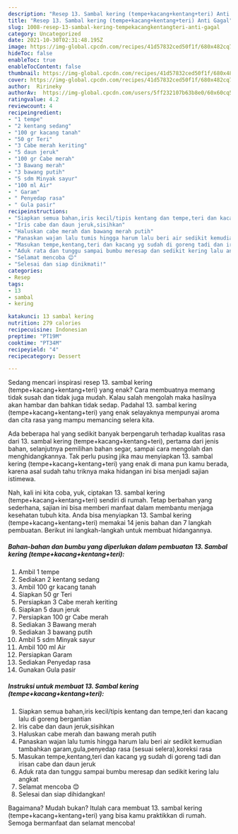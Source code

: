```yaml
---
description: "Resep 13. Sambal kering (tempe+kacang+kentang+teri) Anti Gagal"
title: "Resep 13. Sambal kering (tempe+kacang+kentang+teri) Anti Gagal"
slug: 1008-resep-13-sambal-kering-tempekacangkentangteri-anti-gagal
category: Uncategorized
date: 2021-10-30T02:31:48.195Z
image: https://img-global.cpcdn.com/recipes/41d57832ced50f1f/680x482cq70/13-sambal-kering-tempekacangkentangteri-foto-resep-utama.jpg
hideToc: false
enableToc: true
enableTocContent: false
thumbnail: https://img-global.cpcdn.com/recipes/41d57832ced50f1f/680x482cq70/13-sambal-kering-tempekacangkentangteri-foto-resep-utama.jpg
cover: https://img-global.cpcdn.com/recipes/41d57832ced50f1f/680x482cq70/13-sambal-kering-tempekacangkentangteri-foto-resep-utama.jpg
author:  Ririneky
authorAv:  https://img-global.cpcdn.com/users/5ff232107b63b8e0/60x60cq50/avatar.jpg
ratingvalue: 4.2
reviewcount: 4
recipeingredient:
- "1 tempe"
- "2 kentang sedang"
- "100 gr kacang tanah"
- "50 gr Teri"
- "3 Cabe merah keriting"
- "5 daun jeruk"
- "100 gr Cabe merah"
- "3 Bawang merah"
- "3 bawang putih"
- "5 sdm Minyak sayur"
- "100 ml Air"
- " Garam"
- " Penyedap rasa"
- " Gula pasir"
recipeinstructions:
- "Siapkan semua bahan,iris kecil/tipis kentang dan tempe,teri dan kacang lalu di goreng bergantian"
- "Iris cabe dan daun jeruk,sisihkan"
- "Haluskan cabe merah dan bawang merah putih"
- "Panaskan wajan lalu tumis hingga harum lalu beri air sedikit kemudian tambahkan garam,gula,penyedap rasa (sesuai selera),koreksi rasa"
- "Masukan tempe,kentang,teri dan kacang yg sudah di goreng tadi dan irisan cabe dan daun jeruk"
- "Aduk rata dan tunggu sampai bumbu meresap dan sedikit kering lalu angkat"
- "Selamat mencoba 😊"
- "Selesai dan siap dinikmati!"
categories:
- Resep
tags:
- 13
- sambal
- kering

katakunci: 13 sambal kering 
nutrition: 279 calories
recipecuisine: Indonesian
preptime: "PT19M"
cooktime: "PT34M"
recipeyield: "4"
recipecategory: Dessert

---
```



Sedang mencari inspirasi resep 13. sambal kering (tempe+kacang+kentang+teri) yang enak? Cara membuatnya memang tidak susah dan tidak juga mudah. Kalau salah mengolah maka hasilnya akan hambar dan bahkan tidak sedap. Padahal 13. sambal kering (tempe+kacang+kentang+teri) yang enak selayaknya mempunyai aroma dan cita rasa yang mampu memancing selera kita.


Ada beberapa hal yang sedikit banyak berpengaruh terhadap kualitas rasa dari 13. sambal kering (tempe+kacang+kentang+teri), pertama dari jenis bahan, selanjutnya pemilihan bahan segar, sampai cara mengolah dan menghidangkannya. Tak perlu pusing jika mau menyiapkan 13. sambal kering (tempe+kacang+kentang+teri) yang enak di mana pun kamu berada, karena asal sudah tahu triknya maka hidangan ini bisa menjadi sajian istimewa.




Nah, kali ini kita coba, yuk, ciptakan 13. sambal kering (tempe+kacang+kentang+teri) sendiri di rumah. Tetap berbahan yang sederhana, sajian ini bisa memberi manfaat dalam membantu menjaga kesehatan tubuh kita. Anda bisa menyiapkan 13. Sambal kering (tempe+kacang+kentang+teri) memakai 14 jenis bahan dan 7 langkah pembuatan. Berikut ini langkah-langkah untuk membuat hidangannya.

<!--inarticleads1-->

##### Bahan-bahan dan bumbu yang diperlukan dalam pembuatan 13. Sambal kering (tempe+kacang+kentang+teri):

1. Ambil 1 tempe
1. Sediakan 2 kentang sedang
1. Ambil 100 gr kacang tanah
1. Siapkan 50 gr Teri
1. Persiapkan 3 Cabe merah keriting
1. Siapkan 5 daun jeruk
1. Persiapkan 100 gr Cabe merah
1. Sediakan 3 Bawang merah
1. Sediakan 3 bawang putih
1. Ambil 5 sdm Minyak sayur
1. Ambil 100 ml Air
1. Persiapkan  Garam
1. Sediakan  Penyedap rasa
1. Gunakan  Gula pasir




<!--inarticleads2-->

##### Instruksi untuk membuat 13. Sambal kering (tempe+kacang+kentang+teri):

1. Siapkan semua bahan,iris kecil/tipis kentang dan tempe,teri dan kacang lalu di goreng bergantian
1. Iris cabe dan daun jeruk,sisihkan
1. Haluskan cabe merah dan bawang merah putih
1. Panaskan wajan lalu tumis hingga harum lalu beri air sedikit kemudian tambahkan garam,gula,penyedap rasa (sesuai selera),koreksi rasa
1. Masukan tempe,kentang,teri dan kacang yg sudah di goreng tadi dan irisan cabe dan daun jeruk
1. Aduk rata dan tunggu sampai bumbu meresap dan sedikit kering lalu angkat
1. Selamat mencoba 😊
1. Selesai dan siap dihidangkan!



Bagaimana? Mudah bukan? Itulah cara membuat 13. sambal kering (tempe+kacang+kentang+teri) yang bisa kamu praktikkan di rumah. Semoga bermanfaat dan selamat mencoba!
